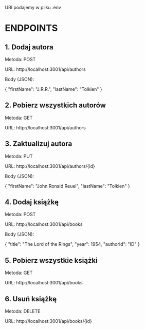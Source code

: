 URI podajemy w pliku .env

# ENDPOINTS
## 1. Dodaj autora

Metoda: POST

URL: http://localhost:3001/api/authors

Body (JSON):

{
  "firstName": "J.R.R.",
  "lastName": "Tolkien"
}

## 2. Pobierz wszystkich autorów

Metoda: GET

URL: http://localhost:3001/api/authors

## 3. Zaktualizuj autora

Metoda: PUT

URL: http://localhost:3001/api/authors/{id}

Body (JSON):

{
  "firstName": "John Ronald Reuel",
  "lastName": "Tolkien"
}

## 4. Dodaj książkę

Metoda: POST

URL: http://localhost:3001/api/books

Body (JSON):

{
  "title": "The Lord of the Rings",
  "year": 1954,
  "authorId": "ID"
}

## 5. Pobierz wszystkie książki

Metoda: GET

URL: http://localhost:3001/api/books

## 6. Usuń książkę

Metoda: DELETE

URL: http://localhost:3001/api/books/{id}
